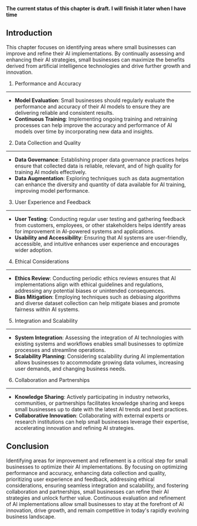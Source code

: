 **The current status of this chapter is draft. I will finish it later when I have time**

Introduction
------------

This chapter focuses on identifying areas where small businesses can improve and refine their AI implementations. By continually assessing and enhancing their AI strategies, small businesses can maximize the benefits derived from artificial intelligence technologies and drive further growth and innovation.

1. Performance and Accuracy
---------------------------

* **Model Evaluation**: Small businesses should regularly evaluate the performance and accuracy of their AI models to ensure they are delivering reliable and consistent results.
* **Continuous Training**: Implementing ongoing training and retraining processes can help improve the accuracy and performance of AI models over time by incorporating new data and insights.

2. Data Collection and Quality
------------------------------

* **Data Governance**: Establishing proper data governance practices helps ensure that collected data is reliable, relevant, and of high quality for training AI models effectively.
* **Data Augmentation**: Exploring techniques such as data augmentation can enhance the diversity and quantity of data available for AI training, improving model performance.

3. User Experience and Feedback
-------------------------------

* **User Testing**: Conducting regular user testing and gathering feedback from customers, employees, or other stakeholders helps identify areas for improvement in AI-powered systems and applications.
* **Usability and Accessibility**: Ensuring that AI systems are user-friendly, accessible, and intuitive enhances user experience and encourages wider adoption.

4. Ethical Considerations
-------------------------

* **Ethics Review**: Conducting periodic ethics reviews ensures that AI implementations align with ethical guidelines and regulations, addressing any potential biases or unintended consequences.
* **Bias Mitigation**: Employing techniques such as debiasing algorithms and diverse dataset collection can help mitigate biases and promote fairness within AI systems.

5. Integration and Scalability
------------------------------

* **System Integration**: Assessing the integration of AI technologies with existing systems and workflows enables small businesses to optimize processes and streamline operations.
* **Scalability Planning**: Considering scalability during AI implementation allows businesses to accommodate growing data volumes, increasing user demands, and changing business needs.

6. Collaboration and Partnerships
---------------------------------

* **Knowledge Sharing**: Actively participating in industry networks, communities, or partnerships facilitates knowledge sharing and keeps small businesses up to date with the latest AI trends and best practices.
* **Collaborative Innovation**: Collaborating with external experts or research institutions can help small businesses leverage their expertise, accelerating innovation and refining AI strategies.

Conclusion
----------

Identifying areas for improvement and refinement is a critical step for small businesses to optimize their AI implementations. By focusing on optimizing performance and accuracy, enhancing data collection and quality, prioritizing user experience and feedback, addressing ethical considerations, ensuring seamless integration and scalability, and fostering collaboration and partnerships, small businesses can refine their AI strategies and unlock further value. Continuous evaluation and refinement of AI implementations allow small businesses to stay at the forefront of AI innovation, drive growth, and remain competitive in today's rapidly evolving business landscape.
